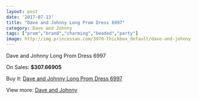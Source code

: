 ```yaml
---
layout: post
date: '2017-07-13'
title: "Dave and Johnny Long Prom Dress 6997"
category: Dave and Johnny
tags: ["prom","brand","charming","beaded","party"]
image: http://img.princessan.com/3970-thickbox_default/dave-and-johnny-long-prom-dress-6997.jpg
---
```

Dave and Johnny Long Prom Dress 6997

On Sales: **$307.66905**
<a href="https://www.princessan.com/en/dave-and-johnny/1829-dave-and-johnny-long-prom-dress-6997.html"><amp-img layout="responsive" width="600" height="600" src="//img.princessan.com/3970-thickbox_default/dave-and-johnny-long-prom-dress-6997.jpg" alt="Dave and Johnny Long Prom Dress 6997 0" /></a>
<a href="https://www.princessan.com/en/dave-and-johnny/1829-dave-and-johnny-long-prom-dress-6997.html"><amp-img layout="responsive" width="600" height="600" src="//img.princessan.com/3971-thickbox_default/dave-and-johnny-long-prom-dress-6997.jpg" alt="Dave and Johnny Long Prom Dress 6997 1" /></a>

Buy it: [Dave and Johnny Long Prom Dress 6997](https://www.princessan.com/en/dave-and-johnny/1829-dave-and-johnny-long-prom-dress-6997.html "Dave and Johnny Long Prom Dress 6997")

View more: [Dave and Johnny](https://www.princessan.com/en/16-dave-and-johnny "Dave and Johnny")